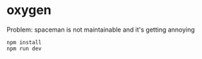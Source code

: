 # oxygen
Problem: spaceman is not maintainable and it's getting annoying
```
npm install
npm run dev
```
